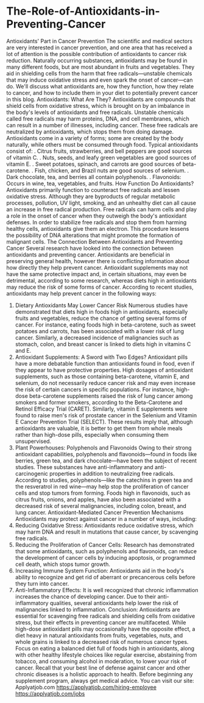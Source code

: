 # The-Role-of-Antioxidants-in-Preventing-Cancer
Antioxidants' Part in Cancer Prevention
The scientific and medical sectors are very interested in cancer prevention, and one area that has received a lot of attention is the possible contribution of antioxidants to cancer risk reduction. Naturally occurring substances, antioxidants may be found in many different foods, but are most abundant in fruits and vegetables. They aid in shielding cells from the harm that free radicals—unstable chemicals that may induce oxidative stress and even spark the onset of cancer—can do. We'll discuss what antioxidants are, how they function, how they relate to cancer, and how to include them in your diet to potentially prevent cancer in this blog.
Antioxidants: What Are They?
Antioxidants are compounds that shield cells from oxidative stress, which is brought on by an imbalance in the body's levels of antioxidants and free radicals. Unstable chemicals called free radicals may harm proteins, DNA, and cell membranes, which can result in a number of illnesses, including cancer. These free radicals are neutralized by antioxidants, which stops them from doing damage.
Antioxidants come in a variety of forms; some are created by the body naturally, while others must be consumed through food. 
Typical antioxidants consist of:
. Citrus fruits, strawberries, and bell peppers are good sources of vitamin C.
. Nuts, seeds, and leafy green vegetables are good sources of vitamin E.
. Sweet potatoes, spinach, and carrots are good sources of beta-carotene.
. Fish, chicken, and Brazil nuts are good sources of selenium.
. Dark chocolate, tea, and berries all contain polyphenols.
. Flavonoids: Occurs in wine, tea, vegetables, and fruits.
How Function Do Antioxidants?
Antioxidants primarily function to counteract free radicals and lessen oxidative stress. Although they are byproducts of regular metabolic processes, pollution, UV light, smoking, and an unhealthy diet can all cause an increase in free radical production. Free radicals can harm cells and play a role in the onset of cancer when they outweigh the body's antioxidant defenses. In order to stabilize free radicals and stop them from harming healthy cells, antioxidants give them an electron. This procedure lessens the possibility of DNA alterations that might promote the formation of malignant cells.
The Connection Between Antioxidants and Preventing Cancer
Several research have looked into the connection between antioxidants and preventing cancer. Antioxidants are beneficial in preserving general health, however there is conflicting information about how directly they help prevent cancer. Antioxidant supplements may not have the same protective impact and, in certain situations, may even be detrimental, according to some research, whereas diets high in antioxidants may reduce the risk of some forms of cancer. According to recent studies, antioxidants may help prevent cancer in the following ways:
1. Dietary Antioxidants May Lower Cancer Risk
Numerous studies have demonstrated that diets high in foods high in antioxidants, especially fruits and vegetables, reduce the chance of getting several forms of cancer. For instance, eating foods high in beta-carotene, such as sweet potatoes and carrots, has been associated with a lower risk of lung cancer. Similarly, a decreased incidence of malignancies such as stomach, colon, and breast cancer is linked to diets high in vitamins C and E.
2. Antioxidant Supplements: A Sword with Two Edges?
Antioxidant pills have a more debatable function than antioxidants found in food, even if they appear to have protective properties. High dosages of antioxidant supplements, such as those containing beta-carotene, vitamin E, and selenium, do not necessarily reduce cancer risk and may even increase the risk of certain cancers in specific populations.
For instance, high-dose beta-carotene supplements raised the risk of lung cancer among smokers and former smokers, according to the Beta-Carotene and Retinol Efficacy Trial (CARET). Similarly, vitamin E supplements were found to raise men's risk of prostate cancer in the Selenium and Vitamin E Cancer Prevention Trial (SELECT).
These results imply that, although antioxidants are valuable, it is better to get them from whole meals rather than high-dose pills, especially when consuming them unsupervised.
3. Plant Powerhouses: Polyphenols and Flavonoids
Owing to their strong antioxidant capabilities, polyphenols and flavonoids—found in foods like berries, green tea, and dark chocolate—have been the subject of recent studies. These substances have anti-inflammatory and anti-carcinogenic properties in addition to neutralizing free radicals. According to studies, polyphenols—like the catechins in green tea and the resveratrol in red wine—may help stop the proliferation of cancer cells and stop tumors from forming. Foods high in flavonoids, such as citrus fruits, onions, and apples, have also been associated with a decreased risk of several malignancies, including colon, breast, and lung cancer.
Antioxidant-Mediated Cancer Prevention Mechanisms
Antioxidants may protect against cancer in a number of ways, including:
1. Reducing Oxidative Stress: Antioxidants reduce oxidative stress, which may harm DNA and result in mutations that cause cancer, by scavenging free radicals.
2. Reducing the Proliferation of Cancer Cells: Research has demonstrated that some antioxidants, such as polyphenols and flavonoids, can reduce the development of cancer cells by inducing apoptosis, or programmed cell death, which stops tumor growth.
3. Increasing Immune System Function: Antioxidants aid in the body's ability to recognize and get rid of aberrant or precancerous cells before they turn into cancer.
4. Anti-Inflammatory Effects: It is well recognized that chronic inflammation increases the chance of developing cancer. Due to their anti-inflammatory qualities, several antioxidants help lower the risk of malignancies linked to inflammation.
Conclusion:
Antioxidants are essential for scavenging free radicals and shielding cells from oxidative stress, but their effects in preventing cancer are multifaceted. While high-dose antioxidant pills may occasionally have the opposite effect, a diet heavy in natural antioxidants from fruits, vegetables, nuts, and whole grains is linked to a decreased risk of numerous cancer types. Focus on eating a balanced diet full of foods high in antioxidants, along with other healthy lifestyle choices like regular exercise, abstaining from tobacco, and consuming alcohol in moderation, to lower your risk of cancer. Recall that your best line of defense against cancer and other chronic diseases is a holistic approach to health. Before beginning any supplement program, always get medical advice. 
You can visit our site: Applyatjob.com
https://applyatjob.com/hiring-employee
https://applyatjob.com/jobs
